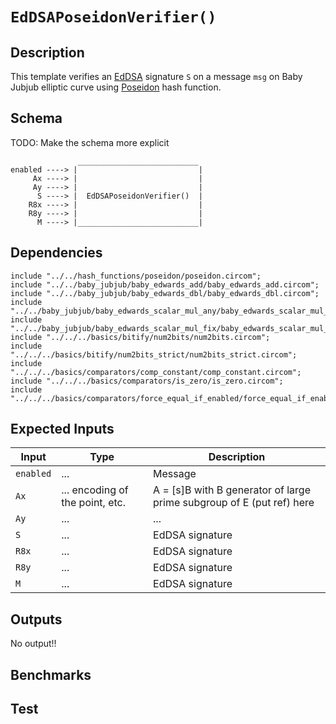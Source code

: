 # `EdDSAPoseidonVerifier()`

## Description

This template verifies an [EdDSA](../) signature `S` on a message `msg` on Baby Jubjub elliptic curve using [Poseidon](../../hash_functions/poseidon) hash function.

## Schema

TODO: Make the schema more explicit

```
               ___________________________     
enabled ----> |                           |
     Ax ----> |                           |
     Ay ----> |                           |
      S ----> |  EdDSAPoseidonVerifier()  |
    R8x ----> |                           |
    R8y ----> |                           |
      M ----> |___________________________|
```

## Dependencies

```
include "../../hash_functions/poseidon/poseidon.circom";
include "../../baby_jubjub/baby_edwards_add/baby_edwards_add.circom";
include "../../baby_jubjub/baby_edwards_dbl/baby_edwards_dbl.circom";
include "../../baby_jubjub/baby_edwards_scalar_mul_any/baby_edwards_scalar_mul_any.circom";
include "../../baby_jubjub/baby_edwards_scalar_mul_fix/baby_edwards_scalar_mul_fix.circom";
include "../../../basics/bitify/num2bits/num2bits.circom";
include "../../../basics/bitify/num2bits_strict/num2bits_strict.circom";
include "../../../basics/comparators/comp_constant/comp_constant.circom";
include "../../../basics/comparators/is_zero/is_zero.circom";
include "../../../basics/comparators/force_equal_if_enabled/force_equal_if_enabled.circom";
```

## Expected Inputs

| Input         | Type                              | Description      |
| ------------- | -------------                     | -------------    | 
| `enabled`     | ...                               |  Message    |
| `Ax`          | ... encoding of the point, etc.   |  A = [s]B with B generator of large prime subgroup of E (put ref) here  |
| `Ay`          | ...                               |  ...   |
| `S`           | ...                               |  EdDSA signature    |
| `R8x`         | ...                               |  EdDSA signature    |
| `R8y`         | ...                               |  EdDSA signature    |
| `M`           | ...                               |  EdDSA signature    |

## Outputs

No output!!

## Benchmarks 

## Test